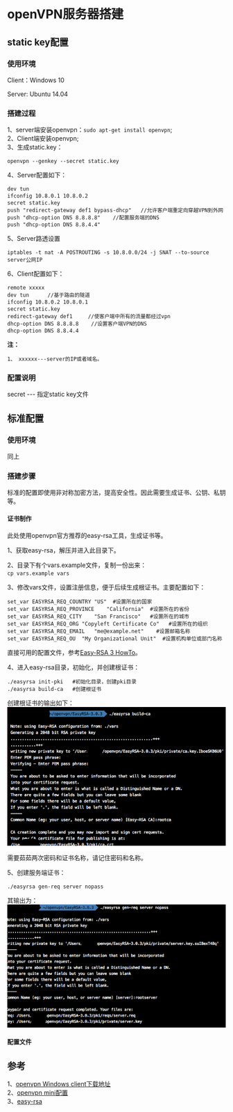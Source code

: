 # openVPN服务器搭建

## static key配置

### 使用环境
Client：Windows 10

Server: Ubuntu 14.04

### 搭建过程
1、server端安装openvpn：```sudo apt-get install openvpn```;   
2、Client端安装openvpn;   
3、生成static.key：

```
openvpn --genkey --secret static.key
``` 
4、Server配置如下：

```
dev tun
ifconfig 10.8.0.1 10.8.0.2
secret static.key
push "redirect-gateway def1 bypass-dhcp"   //允许客户端重定向穿越VPN到外网
push "dhcp-option DNS 8.8.8.8"    //配置服务端的DNS
push "dhcp-option DNS 8.8.4.4"
```

5、Server路透设置

```
iptables -t nat -A POSTROUTING -s 10.8.0.0/24 -j SNAT --to-source server公网IP
```

6、Client配置如下：

```
remote xxxxx
dev tun      //基于路由的隧道
ifconfig 10.8.0.2 10.8.0.1
secret static.key
redirect-gateway def1     //使客户端中所有的流量都经过vpn
dhcp-option DNS 8.8.8.8    //设置客户端VPN的DNS
dhcp-option DNS 8.8.4.4
```
**注：**  

	1、 xxxxxx---server的IP或者域名。

### 配置说明

secret --- 指定static key文件


## 标准配置

### 使用环境

同上

### 搭建步骤

标准的配置即使用非对称加密方法，提高安全性。因此需要生成证书、公钥、私钥等。

#### 证书制作
此处使用openvpn官方推荐的easy-rsa工具，生成证书等。

1、获取easy-rsa，解压并进入此目录下。

2、目录下有个vars.example文件，复制一份出来：  
`` cp vars.example vars ``

3、修改vars文件，设置注册信息，便于后续生成根证书。主要配置如下：

```
set_var EASYRSA_REQ_COUNTRY	"US"  #设置所在的国家
set_var EASYRSA_REQ_PROVINCE	"California"  #设置所在的省份
set_var EASYRSA_REQ_CITY	"San Francisco"   #设置所在的城市
set_var EASYRSA_REQ_ORG	"Copyleft Certificate Co"   #设置所在的组织
set_var EASYRSA_REQ_EMAIL	"me@example.net"    #设置邮箱名称
set_var EASYRSA_REQ_OU	"My Organizational Unit"  #设置机构单位或部门名称
```
直接可用的配置文件，参考[Easy-RSA 3 HowTo](https://sskaje.me/easy-rsa/)。

4、进入easy-rsa目录，初始化，并创建根证书：

```
./easyrsa init-pki   #初始化目录，创建pki目录
./easyrsa build-ca   #创建根证书
```
创建根证书的输出如下：
![build-ca](img/build-ca_filter.png)

需要茹茹两次密码和证书名称，请记住密码和名称。

5、创建服务端证书：

```
./easyrsa gen-req server nopass
```
其输出为：
![gen-req server](img/gen-req_server.png)



#### 配置文件



## 参考
1、[openvpn Windows client下载地址](https://swupdate.openvpn.org/community/releases/openvpn-install-2.4.4-I601.exe)   
2、[openvpn mini配置](https://openvpn.net/index.php/open-source/documentation/miscellaneous/78-static-key-mini-howto.html)   
3、[easy-rsa](https://github.com/OpenVPN/easy-rsa)

